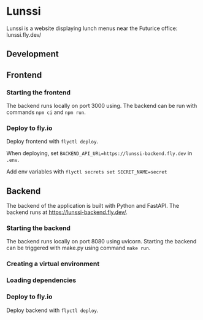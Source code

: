 # Lunssi

Lunssi is a website displaying lunch menus near the Futurice office: lunssi.fly.dev/

## Development

## Frontend

### Starting the frontend

The backend runs locally on port 3000 using. The backend can be run with commands `npm ci` and `npm run`.

### Deploy to fly.io

Deploy frontend with `flyctl deploy`.

When deploying, set `BACKEND_API_URL=https://lunssi-backend.fly.dev` in `.env`.

Add env variables with `flyctl secrets set SECRET_NAME=secret`

## Backend

The backend of the application is built with Python and FastAPI. The backend runs at https://lunssi-backend.fly.dev/.

### Starting the backend

The backend runs locally on port 8080 using uvicorn. Starting the backend can be triggered with make.py using command `make run`.

### Creating a virtual environment

### Loading dependencies

### Deploy to fly.io

Deploy backend with `flyctl deploy`.
